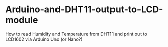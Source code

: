 # Arduino-and-DHT11-output-to-LCD-module
How to read Humidity and Temperature from DHT11 and print out to LCD1602 via Arduino Uno (or Nano?)
